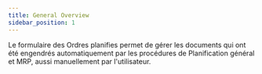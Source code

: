 ```yaml
---
title: General Overview
sidebar_position: 1
---
```


Le formulaire des Ordres planifies permet de gérer les documents qui ont été engendrés automatiquement par les procédures de Planification général et MRP, aussi manuellement par l'utilisateur.






